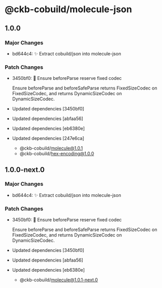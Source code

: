 # @ckb-cobuild/molecule-json

## 1.0.0

### Major Changes

- bd644c4: :sparkles: Extract cobuild/json into molecule-json

### Patch Changes

- 3450bf0: :bug: Ensure beforeParse reserve fixed codec

  Ensure beforeParse and beforeSafeParse returns FixedSizeCodec on FixedSizeCodec,
  and returns DynamicSizeCodec on DynamicSizeCodec.

- Updated dependencies [3450bf0]
- Updated dependencies [abfaa56]
- Updated dependencies [eb6380e]
- Updated dependencies [247e6ca]
  - @ckb-cobuild/molecule@1.0.1
  - @ckb-cobuild/hex-encoding@1.0.0

## 1.0.0-next.0

### Major Changes

- bd644c4: :sparkles: Extract cobuild/json into molecule-json

### Patch Changes

- 3450bf0: :bug: Ensure beforeParse reserve fixed codec

  Ensure beforeParse and beforeSafeParse returns FixedSizeCodec on FixedSizeCodec,
  and returns DynamicSizeCodec on DynamicSizeCodec.

- Updated dependencies [3450bf0]
- Updated dependencies [abfaa56]
- Updated dependencies [eb6380e]
  - @ckb-cobuild/molecule@1.0.1-next.0
